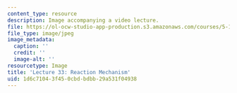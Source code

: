 ```yaml
---
content_type: resource
description: Image accompanying a video lecture.
file: https://ol-ocw-studio-app-production.s3.amazonaws.com/courses/5-111-principles-of-chemical-science-fall-2008/1d6c71043f450cbdbdbb29a531f04938_33.jpg
file_type: image/jpeg
image_metadata:
  caption: ''
  credit: ''
  image-alt: ''
resourcetype: Image
title: 'Lecture 33: Reaction Mechanism'
uid: 1d6c7104-3f45-0cbd-bdbb-29a531f04938
---
```

